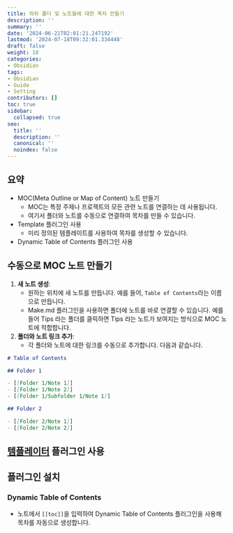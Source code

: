 ```yaml
---
title: 하위 폴더 및 노트들에 대한 목차 만들기
description: ''
summary: ''
date: '2024-06-21T02:01:21.247192'
lastmod: '2024-07-18T09:32:01.334448'
draft: false
weight: 10
categories:
- Obsidian
tags:
- Obsidian
- Guide
- Setting
contributors: []
toc: true
sidebar:
  collapsed: true
seo:
  title: ''
  description: ''
  canonical: ''
  noindex: false
---
```


## 요약

- MOC(Meta Outline or Map of Content) 노트 만들기
	- MOC는 특정 주제나 프로젝트의 모든 관련 노트를 연결하는 데 사용됩니다. 
	- 여기서 폴더와 노트를 수동으로 연결하여 목차를 만들 수 있습니다.
- Template 플러그인 사용
	- 미리 정의된 템플레이트를 사용하여 목차를 생성할 수 있습니다.
- Dynamic Table of Contents 플러그인 사용

## 수동으로 MOC 노트 만들기

1. **새 노트 생성**:    
    - 원하는 위치에 새 노트를 만듭니다. 예를 들어, `Table of Contents`라는 이름으로 만듭니다.
    - Make.md 플러그인을 사용하면 폴더에 노트를 바로 연결할 수 있습니다. 예를 들어 Tips 라는 폴더를 클릭하면 Tips 라는 노트가 보여지는 방식으로 MOC 노트에 적합합니다.
1. **폴더와 노트 링크 추가**:    
    - 각 폴더와 노트에 대한 링크를 수동으로 추가합니다. 다음과 같습니다.

```md
# Table of Contents

## Folder 1

- [[Folder 1/Note 1]]
- [[Folder 1/Note 2]]
- [[Folder 1/Subfolder 1/Note 1]]

## Folder 2

- [[Folder 2/Note 1]]
- [[Folder 2/Note 2]]
```

## [템플레이터](obsidian/guide/plugin/Templater) 플러그인 사용

## 플러그인 설치

### Dynamic Table of Contents
- 노트에서 `[[toc]]`을 입력하여 Dynamic Table of Contents 플러그인을 사용해 목차를 자동으로 생성합니다.